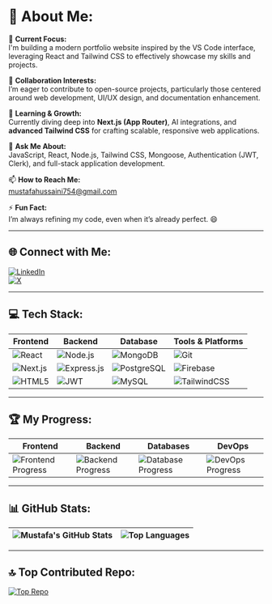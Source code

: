 # 💫 About Me:

🔭 **Current Focus:**  
I'm building a modern portfolio website inspired by the VS Code interface, leveraging React and Tailwind CSS to effectively showcase my skills and projects.  

👯 **Collaboration Interests:**  
I’m eager to contribute to open-source projects, particularly those centered around web development, UI/UX design, and documentation enhancement.

🌱 **Learning & Growth:**  
Currently diving deep into **Next.js (App Router)**, AI integrations, and **advanced Tailwind CSS** for crafting scalable, responsive web applications.

💬 **Ask Me About:**  
JavaScript, React, Node.js, Tailwind CSS, Mongoose, Authentication (JWT, Clerk), and full-stack application development.

📫 **How to Reach Me:**  
[mustafahussaini754@gmail.com](mailto:mustafahussaini754@gmail.com)

⚡ **Fun Fact:**  
I’m always refining my code, even when it’s already perfect. 😄

---

## 🌐 Connect with Me:
[![LinkedIn](https://img.shields.io/badge/LinkedIn-%230077B5.svg?style=for-the-badge&logo=linkedin&logoColor=white)](https://www.linkedin.com/in/mustafa-hussaini/)  
[![X](https://img.shields.io/badge/X-%231DA1F2.svg?style=for-the-badge&logo=x&logoColor=white)](https://x.com/Mustafa40204509)

---

## 💻 Tech Stack:
| **Frontend** | **Backend** | **Database** | **Tools & Platforms** |
|--------------|-------------|--------------|-----------------------|
| ![React](https://img.shields.io/badge/React-%2361DAFB.svg?style=flat&logo=react&logoColor=black) | ![Node.js](https://img.shields.io/badge/Node.js-%2343853D.svg?style=flat&logo=node.js&logoColor=white) | ![MongoDB](https://img.shields.io/badge/MongoDB-%2347A248.svg?style=flat&logo=mongodb&logoColor=white) | ![Git](https://img.shields.io/badge/Git-%23F05033.svg?style=flat&logo=git&logoColor=white) |
| ![Next.js](https://img.shields.io/badge/Next.js-%23000000.svg?style=flat&logo=next.js&logoColor=white) | ![Express.js](https://img.shields.io/badge/Express.js-%23000000.svg?style=flat&logo=express&logoColor=white) | ![PostgreSQL](https://img.shields.io/badge/PostgreSQL-%23316192.svg?style=flat&logo=postgresql&logoColor=white) | ![Firebase](https://img.shields.io/badge/Firebase-%23FFCA28.svg?style=flat&logo=firebase&logoColor=black) |
| ![HTML5](https://img.shields.io/badge/HTML5-%23E34F26.svg?style=flat&logo=html5&logoColor=white) | ![JWT](https://img.shields.io/badge/JWT-black?style=flat&logo=JSON%20web%20tokens) | ![MySQL](https://img.shields.io/badge/MySQL-%2300f.svg?style=flat&logo=mysql&logoColor=white) | ![TailwindCSS](https://img.shields.io/badge/TailwindCSS-%2338B2AC.svg?style=flat&logo=tailwind-css&logoColor=white) |

---

## 🏆 My Progress:

| **Frontend** | **Backend** | **Databases** | **DevOps** |
|--------------|-------------|---------------|------------|
| ![Frontend Progress](https://img.shields.io/badge/Frontend-85%25-brightgreen) | ![Backend Progress](https://img.shields.io/badge/Backend-75%25-orange) | ![Database Progress](https://img.shields.io/badge/Databases-70%25-yellowgreen) | ![DevOps Progress](https://img.shields.io/badge/DevOps-60%25-lightblue) |

---

## 📊 GitHub Stats:

| ![Mustafa's GitHub Stats](https://github-readme-stats.vercel.app/api?username=mustafa-munib&show_icons=true&theme=radical) | ![Top Languages](https://github-readme-stats.vercel.app/api/top-langs/?username=mustafa-munib&layout=compact&theme=radical) |
|---------------------------------|---------------------------------------|

---

## 🔝 Top Contributed Repo:
[![Top Repo](https://github-readme-stats.vercel.app/api/pin/?username=mustafa-munib&repo=top-repo-name&theme=radical)](https://github.com/mustafa-munib/top-repo-name)
